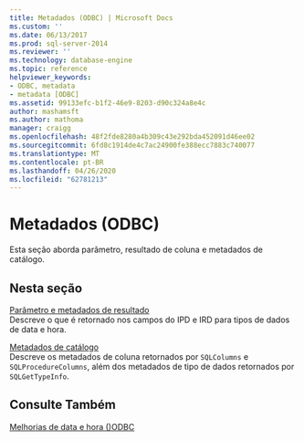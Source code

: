 ```yaml
---
title: Metadados (ODBC) | Microsoft Docs
ms.custom: ''
ms.date: 06/13/2017
ms.prod: sql-server-2014
ms.reviewer: ''
ms.technology: database-engine
ms.topic: reference
helpviewer_keywords:
- ODBC, metadata
- metadata [ODBC]
ms.assetid: 99133efc-b1f2-46e9-8203-d90c324a8e4c
author: mashamsft
ms.author: mathoma
manager: craigg
ms.openlocfilehash: 48f2fde8280a4b309c43e292bda452091d46ee02
ms.sourcegitcommit: 6fd8c1914de4c7ac24900fe388ecc7883c740077
ms.translationtype: MT
ms.contentlocale: pt-BR
ms.lasthandoff: 04/26/2020
ms.locfileid: "62781213"
---
```

# <a name="metadata-odbc"></a>Metadados (ODBC)
  Esta seção aborda parâmetro, resultado de coluna e metadados de catálogo.  
  
## <a name="in-this-section"></a>Nesta seção  
 [Parâmetro e metadados de resultado](../../relational-databases/native-client-odbc-date-time/metadata-parameter-and-result.md)  
 Descreve o que é retornado nos campos do IPD e IRD para tipos de dados de data e hora.  
  
 [Metadados de catálogo](../../relational-databases/native-client-odbc-date-time/metadata-catalog.md)  
 Descreve os metadados de coluna retornados por `SQLColumns` e `SQLProcedureColumns`, além dos metadados de tipo de dados retornados por `SQLGetTypeInfo`.  
  
## <a name="see-also"></a>Consulte Também  
 [Melhorias de data e hora &#40;&#41;ODBC](../../relational-databases/native-client-odbc-date-time/date-and-time-improvements-odbc.md)  
  
  
